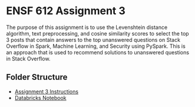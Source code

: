 # ENSF 612 Assignment 3
The purpose of this assignment is to use the Levenshtein distance algorithm, text preprocessing, and cosine similarity scores to select the top 3 posts that contain answers to the top unanswered questions on Stack Overflow in Spark, Machine Learning, and Security using PySpark. This is an approach that is used to recommend solutions to unanswered questions in Stack Overflow.

## Folder Structure
- [Assignment 3 Instructions](https://github.com/StevenD24/ENSF-612-Assignment-3/blob/main/A3%20W2023.pdf)
- [Databricks Notebook](https://github.com/StevenD24/ENSF-612-Assignment-3/blob/main/ENSF%20612%20-%20A3.ipynb)
